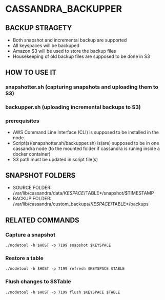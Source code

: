 # CASSANDRA_BACKUPPER

## BACKUP STRAGETY
- Both snapshot and incremental backup are supported
- All keyspaces will be backuped
- Amazon S3 will be used to store the backup files
- Housekeeping of old backup files are supposed to be done in S3


## HOW TO USE IT
### snapshotter.sh (capturing snapshots and uploading them to S3)
### backupper.sh (uploading incremental backups to S3)
### prerequisites
- AWS Command Line Interface (CLI) is supposed to be installed in the node.
- Script(s)(snapshotter.sh/backupper.sh) is(are) supposed to be in one cassandra node (to the mounted folder if cassandra is runing inside a docker container)
- S3 path must be updated in script file(s)


## SNAPSHOT FOLDERS
- SOURCE FOLDER: /var/lib/cassandra/data/$KESPACE/$TABLE*/snapshot/$TIMESTAMP
- BACKUP FOLDER: /var/lib/cassandra/custom_backups/$KESPACE/$TABLE*/backups


## RELATED COMMANDS
### Capture a snapshot
```
./nodetool -h $HOST -p 7199 snapshot $KEYSPACE
```

### Restore a table
```
./nodetool -h $HOST -p 7199 refresh $KEYSPACE $TABLE
```

### Flush changes to SSTable
```
./nodetool -h $HOST -p 7199 flush $KEYSPACE $TABLE
```
